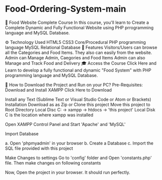 # Food-Ordering-System-main

🥘 Food  Website Complete Course
In this course, you'll learn to Create a Complete Dynamic and Fully Functional Website using PHP prrogramming language and MySQL Database.

⚙️ Technology Used
    HTML5
    CSS3
    Core/Procedural PHP programming language
    MySQL Relational Database
🧰 Features
    Visitors/Users can browse all the Categories and Food Items.
    They also can  easily from the website.
    Admin can Manage Admin, Caegories and Food Items
    Admin can also Manage and Track Food  and Delivery
🎓 Access the Course
    Click Here and Learn to develop a fully functional and dynamic "Food  System" with PHP programming language and MySQL Database.



📖 How to Download the Project and Run on your PC?
Pre-Requisites:
   Download and Install XAMPP
   Click Here to Download

Install any Text  (Sublime Text or Visual Studio Code or Atom or Brackets)
Installation
    Download as as Zip or Clone this project
    Move this project to Root Directory
    Local Disc C: -> xampp -> htdocs -> 'this project'
    Local Disk C is the location where xampp was installed

Open XAMPP Control Panel and Start 'Apache' and 'MySQL'

Import Database

a. Open 'phpmyadmin' in your browser b. Create a Database c. Import the SQL file provided with this project

Make Changes to settings
Go to 'config' folder and Open 'constants.php' file. Then make changes on following constants

<?php 
//Start Session
session_start();

//Create Constants to  Non Repeating Values
define('SITEURL', 'http://localhost/food-/'); //Update the home URL of the project if you have changed port number or it's live on server
define('LOCALHOST', 'localhost');
define('DB_USERNAME', 'root');
define('DB_PASSWORD', '');
define('DB_NAME', 'food-');
    
$conn = mysqli_connect(LOCALHOST, DB_USERNAME, DB_PASSWORD) or die(mysqli_error()); //Database Connection
$db_select = mysqli_select_db($conn, DB_NAME) or die(mysqli_error()); //SElecting Database 

?>
Now, Open the project in your browser. It should run perfectly.
